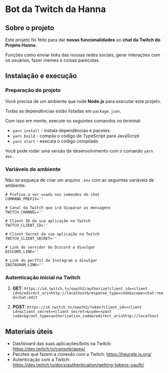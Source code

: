 # Bot da Twitch da Hanna
## Sobre o projeto

Este projeto foi feito para dar **novas funcionalidades** ao **chat da Twitch do Projeto Hanna**.

Funções como enviar links das nossas redes sociais, gerar interações com os usuários, fazer memes e coisas parecidas.

## Instalação e execução
### Preparação do projeto
Você precisa de um ambiente que rode **Node.js** para executar este projeto.

Todas as dependências estão listadas em `package.json`.

Com isso em mente, execute os seguintes comandos no terminal:
- `yarn install` - instala dependências e pacotes
- `yarn build` - compila o código de TypeScript para JavaScript
- `yarn start` - executa o código compilado

Você pode rodar uma versão de desenvolvimento com o comando `yarn dev`.

### Variáveis de ambiente
Não se esqueça de criar um arquivo `.env` com as seguintes variáveis de ambiente:

```
# Prefixo a ser usado nos comandos do chat
COMMAND_PREFIX=''

# Canal da Twitch que irá disparar as mensagens
TWITCH_CHANNEL=''

# Client ID da sua aplicação na Twitch
TWITCH_CLIENT_ID=''

# Client Secret da sua aplicação na Twitch
TWITCH_CLIENT_SECRET=''

# Link do servidor do Discord a divulgar
DISCORD_LINK=''

# Link do perffil do Instagram a divulgar
INSTAGRAM_LINK=''
```

### Autenticação inicial na Twitch
1. **GET**: `https://id.twitch.tv/oauth2/authorize?client_id=<client id>&redirect_uri=http://localhost&response_type=code&scope=chat:read+chat:edit`

2. **POST**: `https://id.twitch.tv/oauth2/token?client_id=<client id>&client_secret=<client secret>&code=<past code>&grant_type=authorization_code&redirect_uri=http://localhost`

## Materiais úteis
- Dashboard das suas aplicações/bots na Twitch: https://dev.twitch.tv/console/apps/
- Pacotes que fazem a conexão com a Twitch: https://twurple.js.org/
- Autenticação com a Twitch: https://dev.twitch.tv/docs/authentication/getting-tokens-oauth/
